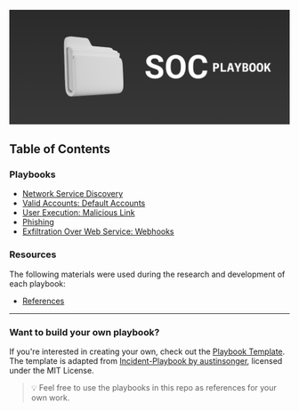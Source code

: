 ![SOC Playbook Banner](resources/soc-playbook-banner.png)

## Table of Contents
### Playbooks
- [Network Service Discovery](/playbooks/network-service-discovery.md)
- [Valid Accounts: Default Accounts](/playbooks/default-accounts.md)
- [User Execution: Malicious Link](/playbooks/malicious-link.md)
- [Phishing](/playbooks/phishing.md)
- [Exfiltration Over Web Service: Webhooks](/playbooks/exfiltration-over-webhook.md)
### Resources
The following materials were used during the research and development of each playbook:
- [References](/resources/references.md)
---------------------
### Want to build your own playbook?
If you're interested in creating your own, check out the [Playbook Template](/templates/playbook-template.md). <br> 
The template is adapted from [Incident-Playbook by austinsonger](https://github.com/austinsonger/Incident-Playbook), licensed under the MIT License.
> 💡 Feel free to use the playbooks in this repo as references for your own work. 
